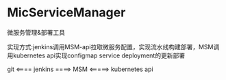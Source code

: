 # MicServiceManager
微服务管理&amp;部署工具






实现方式:jenkins调用MSM-api拉取微服务配置，实现流水线构建部署，MSM调用kubernetes api实现configmap service deployment的更新部署

git <====  jenkins ====> MSM  <=====> kubernetes api


